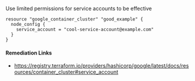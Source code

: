 
Use limited permissions for service accounts to be effective

```hcl
resource "google_container_cluster" "good_example" {
  node_config {
    service_account = "cool-service-account@example.com"
  }
}
```

#### Remediation Links
 - https://registry.terraform.io/providers/hashicorp/google/latest/docs/resources/container_cluster#service_account
        
